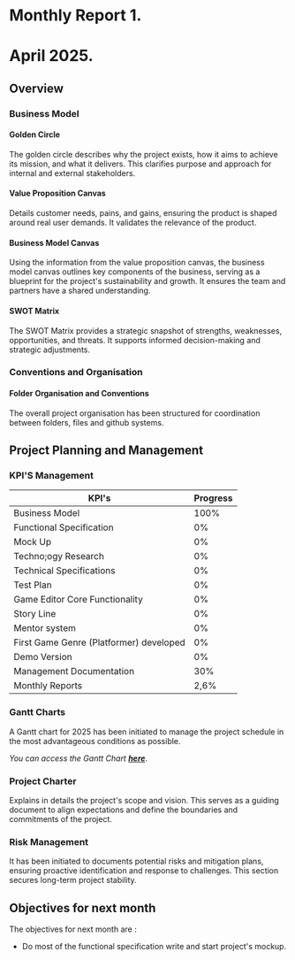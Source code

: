 # Monthly Report 1. 
# April 2025.

## Overview

### Business Model

#### Golden Circle

The golden circle describes why the project exists, how it aims to achieve its mission, and what it delivers. This clarifies purpose and approach for internal and external stakeholders.

#### Value Proposition Canvas

Details customer needs, pains, and gains, ensuring the product is shaped around real user demands. It validates the relevance of the product.

#### Business Model Canvas

Using the information from the value proposition canvas, the business model canvas outlines key components of the business, serving as a blueprint for the project's sustainability and growth. It ensures the team and partners have a shared understanding.

#### SWOT Matrix

The SWOT Matrix provides a strategic snapshot of strengths, weaknesses, opportunities, and threats. It supports informed decision-making and strategic adjustments.

### Conventions and Organisation

#### Folder Organisation and Conventions

The overall project organisation has been structured for coordination between folders, files and github systems.

## Project Planning and Management

### KPI'S Management 

| KPI's                    | Progress |
| ------------------------ | -------- |
| Business Model | 100% |
| Functional Specification | 0% |
| Mock Up| 0%|
| Techno;ogy Research| 0% |
| Technical Specifications | 0%|
| Test Plan| 0%|
| Game Editor Core Functionality| 0%|
| Story Line | 0%|
| Mentor system| 0%|
| First Game Genre (Platformer) developed| 0% |
| Demo Version | 0% |
| Management Documentation| 30%|
| Monthly Reports | 2,6%|

### Gantt Charts

A Gantt chart for 2025 has been initiated to manage the project schedule in the most advantageous conditions as possible.

*You can access the Gantt Chart [**here**](documents/managment/year_2025_gantt_chart.pdf)*.

### Project Charter
Explains in details the project's scope and vision. This serves as a guiding document to align expectations and define the boundaries and commitments of the project.

### Risk Management

It has been initiated to documents potential risks and mitigation plans, ensuring proactive identification and response to challenges. This section secures long-term project stability.

## Objectives for next month

The objectives for next month are :
- Do most of the functional specification write and start project's mockup.

